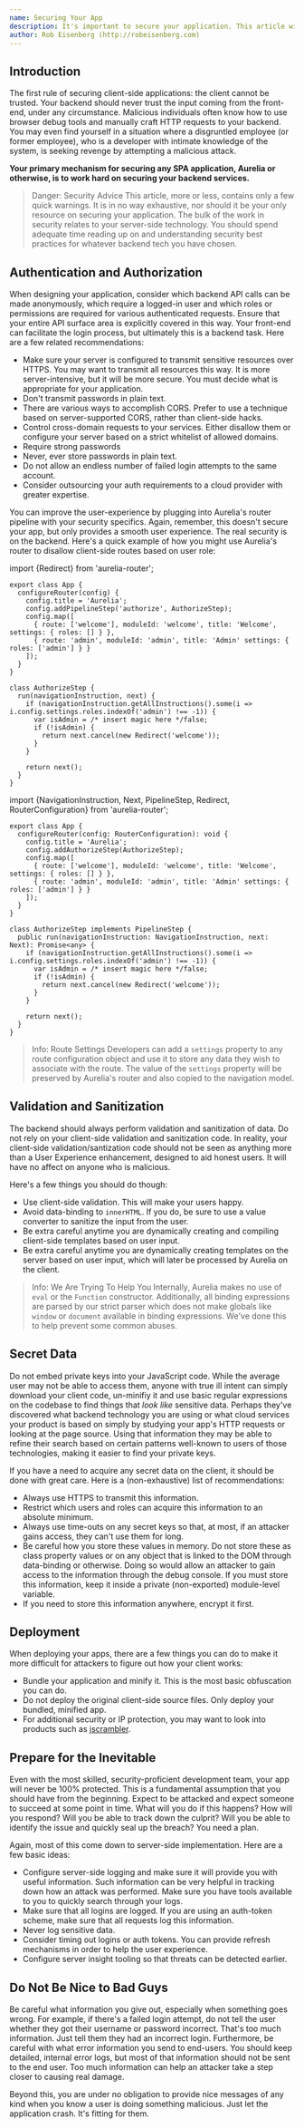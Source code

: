 ```yaml
---
name: Securing Your App
description: It's important to secure your application. This article will address a couple of simple things you can do to improve the security of your application.
author: Rob Eisenberg (http://robeisenberg.com)
---
```

## Introduction

The first rule of securing client-side applications: the client cannot be trusted. Your backend should never trust the input coming from the front-end, under any circumstance. Malicious individuals often know how to use browser debug tools and manually craft HTTP requests to your backend. You may even find yourself in a situation where a disgruntled employee (or former employee), who is a developer with intimate knowledge of the system, is seeking revenge by attempting a malicious attack.

**Your primary mechanism for securing any SPA application, Aurelia or otherwise, is to work hard on securing your backend services.**

> Danger: Security Advice
> This article, more or less, contains only a few quick warnings. It is in no way exhaustive, nor should it be your only resource on securing your application. The bulk of the work in security relates to your server-side technology. You should spend adequate time reading up on and understanding security best practices for whatever backend tech you have chosen.

## Authentication and Authorization

When designing your application, consider which backend API calls can be made anonymously, which require a logged-in user and which roles or permissions are required for various authenticated requests. Ensure that your entire API surface area is explicitly covered in this way. Your front-end can facilitate the login process, but ultimately this is a backend task. Here are a few related recommendations:

* Make sure your server is configured to transmit sensitive resources over HTTPS. You may want to transmit all resources this way. It is more server-intensive, but it will be more secure. You must decide what is appropriate for your application.
* Don't transmit passwords in plain text.
* There are various ways to accomplish CORS. Prefer to use a technique based on server-supported CORS, rather than client-side hacks.
* Control cross-domain requests to your services. Either disallow them or configure your server based on a strict whitelist of allowed domains.
* Require strong passwords
* Never, ever store passwords in plain text.
* Do not allow an endless number of failed login attempts to the same account.
* Consider outsourcing your auth requirements to a cloud provider with greater expertise.

You can improve the user-experience by plugging into Aurelia's router pipeline with your security specifics. Again, remember, this doesn't secure your app, but only provides a smooth user experience. The real security is on the backend. Here's a quick example of how you might use Aurelia's router to disallow client-side routes based on user role:

<code-listing heading="Customizing the Navigation Pipeline with Authorization">
  <source-code lang="ES 2015/2016">
    import {Redirect} from 'aurelia-router';

    export class App {
      configureRouter(config) {
        config.title = 'Aurelia';
        config.addPipelineStep('authorize', AuthorizeStep);
        config.map([
          { route: ['welcome'], moduleId: 'welcome', title: 'Welcome', settings: { roles: [] } },
          { route: 'admin', moduleId: 'admin', title: 'Admin' settings: { roles: ['admin'] } }
        ]);
      }
    }

    class AuthorizeStep {
      run(navigationInstruction, next) {
        if (navigationInstruction.getAllInstructions().some(i => i.config.settings.roles.indexOf('admin') !== -1)) {
          var isAdmin = /* insert magic here */false;
          if (!isAdmin) {
            return next.cancel(new Redirect('welcome'));
          }
        }

        return next();
      }
    }
  </source-code>
  <source-code lang="TypeScript">
    import {NavigationInstruction, Next, PipelineStep, Redirect, RouterConfiguration} from 'aurelia-router';

    export class App {
      configureRouter(config: RouterConfiguration): void {
        config.title = 'Aurelia';
        config.addAuthorizeStep(AuthorizeStep);
        config.map([
          { route: ['welcome'], moduleId: 'welcome', title: 'Welcome', settings: { roles: [] } },
          { route: 'admin', moduleId: 'admin', title: 'Admin' settings: { roles: ['admin'] } }
        ]);
      }
    }

    class AuthorizeStep implements PipelineStep {
      public run(navigationInstruction: NavigationInstruction, next: Next): Promise<any> {
        if (navigationInstruction.getAllInstructions().some(i => i.config.settings.roles.indexOf('admin') !== -1)) {
          var isAdmin = /* insert magic here */false;
          if (!isAdmin) {
            return next.cancel(new Redirect('welcome'));
          }
        }

        return next();
      }
    }
  </source-code>
</code-listing>

> Info: Route Settings
> Developers can add a `settings` property to any route configuration object and use it to store any data they wish to associate with the route. The value of the `settings` property will be preserved by Aurelia's router and also copied to the navigation model.

## Validation and Sanitization

The backend should always perform validation and sanitization of data. Do not rely on your client-side validation and sanitization code. In reality, your client-side validation/santization code should not be seen as anything more than a User Experience enhancement, designed to aid honest users. It will have no affect on anyone who is malicious.

Here's a few things you should do though:

* Use client-side validation. This will make your users happy.
* Avoid data-binding to `innerHTML`. If you do, be sure to use a value converter to sanitize the input from the user.
* Be extra careful anytime you are dynamically creating and compiling client-side templates based on user input.
* Be extra careful anytime you are dynamically creating templates on the server based on user input, which will later be processed by Aurelia on the client.

> Info: We Are Trying To Help You
> Internally, Aurelia makes no use of `eval` or the `Function` constructor. Additionally, all binding expressions are parsed by our strict parser which does not make globals like `window` or `document` available in binding expressions. We've done this to help prevent some common abuses.

## Secret Data

Do not embed private keys into your JavaScript code. While the average user may not be able to access them, anyone with true ill intent can simply download your client code, un-minifiy it and use basic regular expressions on the codebase to find things that *look like* sensitive data. Perhaps they've discovered what backend technology you are using or what cloud services your product is based on simply by studying your app's HTTP requests or looking at the page source. Using that information they may be able to refine their search based on certain patterns well-known to users of those technologies, making it easier to find your private keys.

If you have a need to acquire any secret data on the client, it should be done with great care. Here is a (non-exhaustive) list of recommendations:

* Always use HTTPS to transmit this information.
* Restrict which users and roles can acquire this information to an absolute minimum.
* Always use time-outs on any secret keys so that, at most, if an attacker gains access, they can't use them for long.
* Be careful how you store these values in memory. Do not store these as class property values or on any object that is linked to the DOM through data-binding or otherwise. Doing so would allow an attacker to gain access to the information through the debug console. If you must store this information, keep it inside a private (non-exported) module-level variable.
* If you need to store this information anywhere, encrypt it first.

## Deployment

When deploying your apps, there are a few things you can do to make it more difficult for attackers to figure out how your client works:

* Bundle your application and minify it. This is the most basic obfuscation you can do.
* Do not deploy the original client-side source files. Only deploy your bundled, minified app.
* For additional security or IP protection, you may want to look into products such as [jscrambler](https://jscrambler.com/en/).

## Prepare for the Inevitable

Even with the most skilled, security-proficient development team, your app will never be 100% protected. This is a fundamental assumption that you should have from the beginning. Expect to be attacked and expect someone to succeed at some point in time. What will you do if this happens? How will you respond? Will you be able to track down the culprit? Will you be able to identify the issue and quickly seal up the breach? You need a plan.

Again, most of this come down to server-side implementation. Here are a few basic ideas:

* Configure server-side logging and make sure it will provide you with useful information. Such information can be very helpful in tracking down how an attack was performed. Make sure you have tools available to you to quickly search through your logs.
* Make sure that all logins are logged. If you are using an auth-token scheme, make sure that all requests log this information.
* Never log sensitive data.
* Consider timing out logins or auth tokens. You can provide refresh mechanisms in order to help the user experience.
* Configure server insight tooling so that threats can be detected earlier.

## Do Not Be Nice to Bad Guys

Be careful what information you give out, especially when something goes wrong. For example, if there's a failed login attempt, do not tell the user whether they got their username or password incorrect. That's too much information. Just tell them they had an incorrect login. Furthermore, be careful with what error information you send to end-users. You should keep detailed, internal error logs, but most of that information should not be sent to the end user. Too much information can help an attacker take a step closer to causing real damage.

Beyond this, you are under no obligation to provide nice messages of any kind when you know a user is doing something malicious. Just let the application crash. It's fitting for them.
